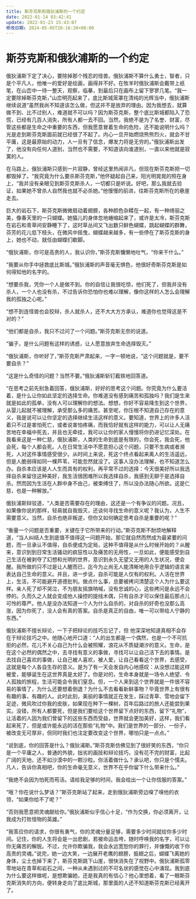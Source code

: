```yaml
---
title: 斯芬克斯和俄狄浦斯的一个约定
date: 2022-01-14 03:42:41
update: 2022-01-23 15:43:07
修改日期: 2024-05-05T20:16:30+08:00
---
```


# 斯芬克斯和俄狄浦斯的一个约定

俄狄浦斯下定了决心，要除掉那个残忍的怪兽。俄狄浦斯不算什么勇士，智者，只是个平凡人，他唯一的爱好是绘画，画得并不好。在牧羊时俄狄浦斯会戴带上纸笔，在山峦中一待一整天，观察，临摹，到最后只在画布上留下寥寥几笔。“我一定要除掉斯芬克斯，”山峦明亮起来了，底比斯城笼罩在清纯的光辉当中，俄狄浦斯继续说道“虽然我尚不知道该怎么做，但这并不是放弃的理由。因为我想去，就算做不到、比不过别人，难道就不可以吗？因为斯芬克斯，整个底比斯城都陷入了恐慌，已经有几百人消失，所有人都一去不回。当然，我绝不是为了名誉、财富，尽管这些都是生命之中重要的东西，但我愿意冒着生命的危险，还不能说明什么吗？光是走到斯芬克斯面前就已经很了不起了。内心一旦开始燃烧熊熊烈火，就会不甘平庸，这是最原始的动力，人一旦有了信念，爆发力将是无穷的。”俄狄浦斯出发了，他没有向任何人道别，当然也不需要，不知道该向谁道别，一直以来他就是寂寞的人。

在马路上，俄狄浦斯只感到一片寂静，曾经这里热闹非凡，但现在斯芬克斯把一切都毁掉了。“我究竟为什么要杀斯芬克斯，”他怀疑起自己来，阳光明晃晃的照在身上，“我并没有亲眼见到斯芬克斯杀人，一切都只是听说。好吧，那么我就去验证，如果她不曾杀人自然我也就不必杀她。”他慢慢的前进，往斯芬克斯所在的悬崖走去。

巨大的岩石下，斯芬克斯微微扇动着翅膀，各种颜色杂糅在一起，有一种绮丽之美，像春天里的一只蝴蝶。她猫儿的身体忽地蜷缩起来了，或许是太冷，斯芬克斯在岩石和青草间安静睡下了，这时草丛间又飞出数只鲜色蝴蝶，跳起蝴蝶的群舞，芬芳的花儿低下枝头，在微风中摇曳，蝴蝶越来越多，有一些停在了斯芬克斯的身上，她也不动，就任由蝴蝶们歇脚。

“俄狄浦斯，你可是高贵的人，我认识你，”斯芬克斯慵懒地吐气，“你来干什么。”

“我要从你手中拯救底比斯城。”俄狄浦斯的声音毫无惧色，他很好奇斯芬克斯是如何得知他的名字的。

“想要杀我，凭你一个人是做不到。你的自信让我很吃惊，他们死了，但我并没有杀人，一个人也没有杀，不过告诉你恐怕你也难以理解，像你这样的人怎么会理解我的孤独之心呢。”

“想不到连怪兽也会狡辩，杀人就杀人，还不大大方方承认，难道你也觉得这是不对的？”

“他们都是自杀，我只不过问了一个问题。”斯芬克斯无奈的说道。

“骗子，是什么问题有这样的诱惑，让人愿意放弃生命选择毁灭。”

“俄狄浦斯，你听好了，”斯芬克斯严肃起来，一字一顿地说，“这个问题就是，要不要自杀？”

“这是什么奇怪的问题？当然不要。”俄狄浦斯斩钉截铁地回答道。

“在思考之前先别急着回答，俄狄浦斯，好好的思考这个问题。你究竟为什么要活着，是什么让你如此坚定的选择生命。你难道没有感到痛苦和孤独吗？我们是生来就是如此的孤单，没有人可以理解你的想法。想想，你好不容易降生到这个世界，从婴儿起就不被理解，承受那么多的痛苦。甚至呢，你压根不知道自己存在的意义，我是说可以让你坚定的选择继续生活这样的意义。要知道，世界上的许多人活着只不过是害怕死亡，或者说害怕疼痛，而我恰好就有这样的能力，可以让人无痛苦地在幸福中死去，并且也无牵挂，我可以让你的家人慢慢将你扔进记忆深处。在我看来这是一种仁慈，俄狄浦斯，人类的生命到底是有限的，你会死，我会死，他会死，每个人都会死。人在日常生活中不愿意担心这个问题，只要不生病或者濒死，人对这件事情感受很少。从时间上来说，死这个终点看起来离人的生活遥远，但是人脆弱得如同一棵芦苇，可能忽然就没了。这事人没办法理解，也不知道怎么办。自杀本应该是人人生而具有的权利，再平常不过的选择：今天很美好所以我选择自杀来留住这种美好，我生活很困难所以我选择自杀，我感到无聊于是选择自杀。然而因为生活在人群中身不由己，被束缚住了，所以没办法随心所欲。这是仁慈，也是一种解放。”

俄狄浦斯辩驳道，“人类是否需要存在的理由，这还是一个有争议的问题。况且，如果像你说的那样，轻易就自我毁灭，还谈何寻找生命的意义呢？我认为，人生不需要意义。当然，自杀也绝非叛逆，但你又如何确定思考自杀是重要的呢？”

“衡量一个问题是否重要，关键在于它所带来的行动。”斯芬克斯不耐烦地解释道，“当人纠结人生到底值不值得这一问题开始，那它就自然而然成为最紧要的问题，而一旦承认不值得，自杀便成为定局，这种不值得是从什么时候开始的？从醒来，意识到到日常生活骚动的疯狂性以及痛苦的无用性，一旦如此，便能感受到自己生活在被剥夺了幻想和光明的世界，意识到永久无望又无用的人生状况，便会醒。我所做的只不过是让人醒而已，迄今为止尚无人能清晰地用合乎逻辑的语言来表达自己生命的意义。并且，进一步说，自杀可能是人仅有的权利。人活在世界上，生活，不可能避开道德批判。做点什么事，总要被拷问清楚这个人为什么要这样。亲人死了却不哭泣，不为朋友摇旗呐喊，没有忠诚的心，这些拷问是永远不会停的。久而久之人就会变成他人操控的提线木偶，只有自杀才可以保住最后那点儿可怜的尊严。他人是没办法知道一个人为什么自杀的，对自杀的好奇也没那么高涨，因为你死了，没人会有真的答案。自杀是真正的自由，唯一可以带给人宁静的东西。”

俄狄浦斯不擅长辩论，一下子把辩论的技巧忘记了，但 他深深地知道真相不会存在于辩论技巧之中。他随心地开口道：“人的出生都是一个偶然，也是一个不可抗拒的必然，花儿不关心自己为什么会被照耀，浪花从不质疑潮汐的意义。生命，是在这个必然的偶然之中，去寻找有意义的事做，寻找可以让自己活下去的事情。是去找自己喜欢的事做，让自己被人喜欢，被人爱，让自己看看这个世界，去感受，这就是每个人各自生存的意义。是为了有一天会发自内心地感叹：从没想过能这样被爱，能够诞生在这世界真是太好了。你是对的，生命本身就是一场令人绝望、令人孤独的旅程，生活可能会令我们窒息。但，一个人来到这个世界就是一件很不容易的事情了，为什么还要想着倒退？为什么不去看看新鲜事物？毕竟世界上有很有有趣的事，有趣的人。此时此刻，美丽的事情就正在发生，踩过青草、雪地会留下足迹，微风吹过你我的皮肤，如果现在种下一棵树，百年后路过的旅人还能尝到果实。没错，所有人都要死，但是我们要给这个世界留下点好的东西，留下“礼物”，让活着的人因为我们曾留下的这些东西而受益，世界就会更加美好，这样，我们看起来死了，但是或许能永远的活在那些“礼物”中。我们是世界的一部分、一份子，被改变无可厚非，但同时我们也注定要改变这个世界，哪怕只是一点点。”

“说到底，你的回答是什么？俄狄浦斯。”斯芬克斯仿佛见到了很好笑的东西，“你只是一个平庸之人，普通的外貌，拙劣的画技和辩论技巧，没有花不完的财富，比起广阔的天地，还不如沙漠中的一颗沙粒。你活着做什么？承认吧，你只是个懦夫。凡人，告诉你真相吧，你的生命毫无意义，世界不在乎你留下什么带来什么。”

“我绝不会因为怕死而苟活。请给我足够的时间，我会给出一个让你信服的答案。”

“哦？你在说什么梦话？”斯芬克斯站了起来，走到俄狄浦斯旁边嗅了嗅他的衣领，“如果你给不了呢？”

“否则我愿意把灵魂献给你。”俄狄浦斯似乎信心十足，“作为交换，你必须离开，让我成为打败怪物的英雄。”

“我答应你的请求，你很有勇气，你的灵魂分量足够，需要多少时间就给你多少时间。记住，你的人生将会是一出悲剧，若被命运击垮，随时呼唤我的名字，可以让你无痛苦的解脱。不过，允许你欺骗我，我会永远宽恕你的罪行，并慷慨的收下你高贵的灵魂。”说完，她一边大笑，一边展开老鹰的翅膀，振翅之后，蝴蝶飞离她的身体，尘土也掉下来了，斯芬克斯跳下山崖，很快消失在了视野中。俄狄浦斯孤零零地站在青草和岩石之间，一种从未遇到过的不可名状的感觉在心中涌现。我到底为什么要这样做呢，是想欺骗她，还是我真的有信心？他心里想着，看了一眼斯芬克斯消失的方向，便转身走向了底比斯城，那里面的人还不知道斯芬克斯已经离开了。